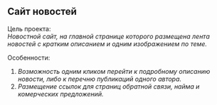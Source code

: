 <H2>Сайт новостей</H2>

Цель проекта:  
  *Новостной сайт, на главной странице которого размещена лента новостей с кратким описанием и одним изображением по теме.*

Особенности:  
  1. *Возможность одним кликом перейти к подробному описанию новости, либо к перечню публикаций одного автора.*
  2. *Размещение ссылок для страниц обратной связи, найма и комерческих предложений.*